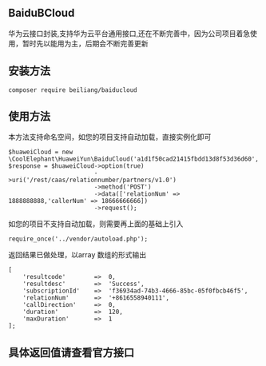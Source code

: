 ## BaiduBCloud
华为云接口封装,支持华为云平台通用接口,还在不断完善中，因为公司项目着急使用，暂时先以能用为主，后期会不断完善更新

## 安装方法
```
composer require beiliang/baiducloud
```
## 使用方法
本方法支持命名空间，如您的项目支持自动加载，直接实例化即可
```
$huaweiCloud = new \CoolElephant\HuaweiYun\BaiduCloud('a1d1f50cad21415fbdd13d8f53d36d60','cfc881cc704c4fba8d8fef5788e03e6b');
$response = $huaweiCloud->option(true)
                        ->uri('/rest/caas/relationnumber/partners/v1.0')
                        ->method('POST')
                        ->data(['relationNum' => 1888888888,'callerNum' => 18666666666])
                        ->request();
```

如您的项目不支持自动加载，则需要再上面的基础上引入
```
require_once('../vendor/autoload.php');
```


返回结果已做处理，以array 数组的形式输出
```
[
    'resultcode'        =>  0,
    'resultdesc'        =>  'Success',
    'subscriptionId'    =>  'f36934ad-74b3-4666-85bc-05f0fbcb46f5',
    'relationNum'       =>  '+8616558940111',
    'callDirection'     =>  0,
    'duration'          =>  120,
    'maxDuration'       =>  1
];
```

## 具体返回值请查看官方接口
<!-- [点击查看官方文档](https://support.huaweicloud.com/api-PrivateNumber/privatenumber_02_0002.html) -->